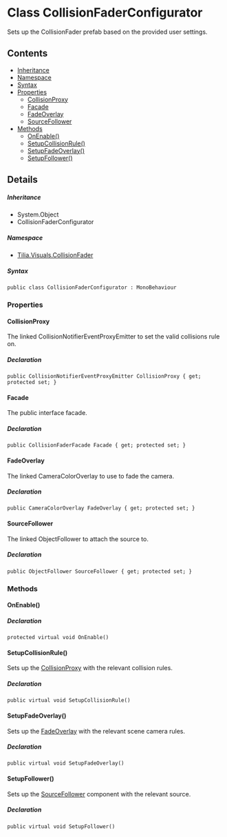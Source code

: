 # Class CollisionFaderConfigurator

Sets up the CollisionFader prefab based on the provided user settings.

## Contents

* [Inheritance]
* [Namespace]
* [Syntax]
* [Properties]
  * [CollisionProxy]
  * [Facade]
  * [FadeOverlay]
  * [SourceFollower]
* [Methods]
  * [OnEnable()]
  * [SetupCollisionRule()]
  * [SetupFadeOverlay()]
  * [SetupFollower()]

## Details

##### Inheritance

* System.Object
* CollisionFaderConfigurator

##### Namespace

* [Tilia.Visuals.CollisionFader]

##### Syntax

```
public class CollisionFaderConfigurator : MonoBehaviour
```

### Properties

#### CollisionProxy

The linked CollisionNotifierEventProxyEmitter to set the valid collisions rule on.

##### Declaration

```
public CollisionNotifierEventProxyEmitter CollisionProxy { get; protected set; }
```

#### Facade

The public interface facade.

##### Declaration

```
public CollisionFaderFacade Facade { get; protected set; }
```

#### FadeOverlay

The linked CameraColorOverlay to use to fade the camera.

##### Declaration

```
public CameraColorOverlay FadeOverlay { get; protected set; }
```

#### SourceFollower

The linked ObjectFollower to attach the source to.

##### Declaration

```
public ObjectFollower SourceFollower { get; protected set; }
```

### Methods

#### OnEnable()

##### Declaration

```
protected virtual void OnEnable()
```

#### SetupCollisionRule()

Sets up the [CollisionProxy] with the relevant collision rules.

##### Declaration

```
public virtual void SetupCollisionRule()
```

#### SetupFadeOverlay()

Sets up the [FadeOverlay] with the relevant scene camera rules.

##### Declaration

```
public virtual void SetupFadeOverlay()
```

#### SetupFollower()

Sets up the [SourceFollower] component with the relevant source.

##### Declaration

```
public virtual void SetupFollower()
```

[Tilia.Visuals.CollisionFader]: README.md
[CollisionFaderFacade]: CollisionFaderFacade.md
[CollisionProxy]: CollisionFaderConfigurator.md#CollisionProxy
[FadeOverlay]: CollisionFaderConfigurator.md#FadeOverlay
[SourceFollower]: CollisionFaderConfigurator.md#SourceFollower
[Inheritance]: #Inheritance
[Namespace]: #Namespace
[Syntax]: #Syntax
[Properties]: #Properties
[CollisionProxy]: #CollisionProxy
[Facade]: #Facade
[FadeOverlay]: #FadeOverlay
[SourceFollower]: #SourceFollower
[Methods]: #Methods
[OnEnable()]: #OnEnable
[SetupCollisionRule()]: #SetupCollisionRule
[SetupFadeOverlay()]: #SetupFadeOverlay
[SetupFollower()]: #SetupFollower
